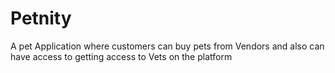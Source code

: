 # Petnity
A pet Application where customers can buy pets from Vendors and also can have access to getting access to Vets on the platform 
